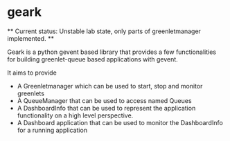 geark
=====

** Current status: Unstable lab state, only parts of greenletmanager
implemented. **

Geark is a python gevent based library that provides a few functionalities
for building greenlet-queue based applications with gevent.

It aims to provide

 - A Greenletmanager which can be used to start, stop and monitor greenlets
 - A QueueManager that can be used to access named Queues
 - A DashboardInfo that can be used to represent the application functionality
   on a high level perspective.
 - A Dashboard application that can be used to monitor the DashboardInfo for a
   running application
